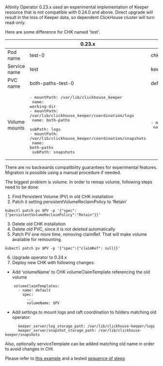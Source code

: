 Altinity Operator 0.23.x used an experimental implementation of Keeper resource that is not compatible with 0.24.0 and above. Direct upgrade will result in the loss of Keeper data, so dependent ClickHouse cluster will turn read-only.

Here are some difference for CHK named 'test'.

|    | 0.23.x | 0.24+ |
| --- | ------ | ----- |
| Pod name | test-0 | chk-test-simple-0-0-0 |
| Service name | test | keeper-test |
| PVC name | both-paths-test-0 | default-chk-test-0-0-0 |
| Volume mounts | <pre>- mountPath: /var/lib/clickhouse\_keeper<br>  name: working-dir<br>- mountPath: /var/lib/clickhouse\_keeper/coordination/logs<br>  name: both-paths<br>  subPath: logs<br>- mountPath: /var/lib/clickhouse\_keeper/coordination/snapshots<br>  name: both-paths<br>  subPath: snapshots</pre> | <pre>- mountPath: /var/lib/clickhouse\-keeper<br>  name: default </code> |

There are no backwards compatibility guarantees for experimental features. Migration is possible using a manual procedure if needed.

The biggest problem is volume. In order to remap volume, following steps need to be done:

1. Find Persistent Volume (PV) in old CHK installation
2. Patch it setting persistentVolumeReclaimPolicy to ‘Retain’

`kubectl patch pv $PV -p '{"spec":{"persistentVolumeReclaimPolicy":"Retain"}}'`

3. Delete old CHK installation
4. Delete old PVC, since it is not deleted automatically
5. Patch PV one more time, removing claimRef. That will make volume available for remounting.

`kubectl patch pv $PV -p '{"spec":{"claimRef": null}}'`

6. Upgrade operator to 0.24.x
7. Deploy new CHK with following changes:
  * Add ‘volumeName’ to CHK volumeClaimTemplate referencing the old volume

```
    volumeClaimTemplates:
      - name: default
        spec:
          ...
          volumeName: $PV
```

  * Add settings to mount logs and raft coordination to folders matching old operator:
   
```
      keeper_server/log_storage_path: /var/lib/clickhouse-keeper/logs
      keeper_server/snapshot_storage_path: /var/lib/clickhouse-keeper/snapshots
```

Also, optionally serviceTemplate can be added matching old name in order to avoid changes in CHI.

Please refer to [this example](https://github.com/Altinity/clickhouse-operator/blob/0.24.0/tests/e2e/manifests/chk/test-051-chk-chop-upgrade-3.yaml) and a tested [sequence of steps](https://github.com/Altinity/clickhouse-operator/blob/9d0fc9c9bb3532e0313b0405b02d147c958d3dff/tests/e2e/test_operator.py#L4868)
